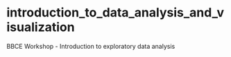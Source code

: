 # introduction_to_data_analysis_and_visualization
BBCE Workshop - Introduction to exploratory data analysis

